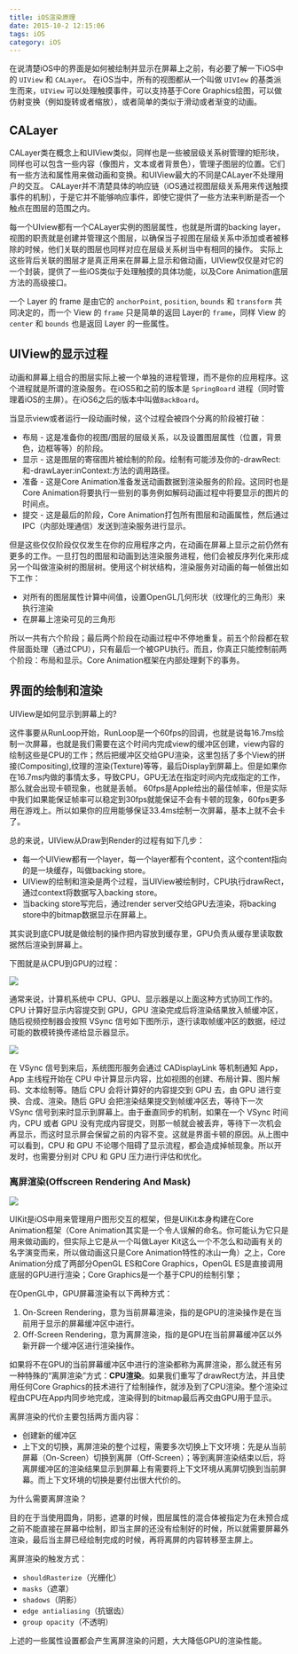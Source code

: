 ```yaml
---
title: iOS渲染原理
date: 2015-10-2 12:15:06
tags: iOS
category: iOS
---
```

在说清楚iOS中的界面是如何被绘制并显示在屏幕上之前，有必要了解一下iOS中的 `UIView` 和 `CALayer`。
在iOS当中，所有的视图都从一个叫做 `UIVIew` 的基类派生而来，`UIView` 可以处理触摸事件，可以支持基于Core Graphics绘图，可以做仿射变换（例如旋转或者缩放），或者简单的类似于滑动或者渐变的动画。

<!--more-->

## CALayer
CALayer类在概念上和UIView类似，同样也是一些被层级关系树管理的矩形块，同样也可以包含一些内容（像图片，文本或者背景色），管理子图层的位置。它们有一些方法和属性用来做动画和变换。和UIView最大的不同是CALayer不处理用户的交互。
CALayer并不清楚具体的响应链（iOS通过视图层级关系用来传送触摸事件的机制），于是它并不能够响应事件，即使它提供了一些方法来判断是否一个触点在图层的范围之内。

每一个UIview都有一个CALayer实例的图层属性，也就是所谓的backing layer，视图的职责就是创建并管理这个图层，以确保当子视图在层级关系中添加或者被移除的时候，他们关联的图层也同样对应在层级关系树当中有相同的操作。
实际上这些背后关联的图层才是真正用来在屏幕上显示和做动画，UIView仅仅是对它的一个封装，提供了一些iOS类似于处理触摸的具体功能，以及Core Animation底层方法的高级接口。

一个 Layer 的 frame 是由它的 `anchorPoint`, `position`, `bounds` 和 `transform` 共同决定的，而一个 View 的 `frame` 只是简单的返回 Layer的 `frame`，同样 View 的 `center` 和 `bounds` 也是返回 Layer 的一些属性。

## UIView的显示过程
动画和屏幕上组合的图层实际上被一个单独的进程管理，而不是你的应用程序。这个进程就是所谓的渲染服务。在iOS5和之前的版本是 `SpringBoard` 进程（同时管理着iOS的主屏）。在iOS6之后的版本中叫做`BackBoard`。

当显示view或者运行一段动画时候，这个过程会被四个分离的阶段被打破：

* 布局 - 这是准备你的视图/图层的层级关系，以及设置图层属性（位置，背景色，边框等等）的阶段。
* 显示 - 这是图层的寄宿图片被绘制的阶段。绘制有可能涉及你的-drawRect:和-drawLayer:inContext:方法的调用路径。
* 准备 - 这是Core Animation准备发送动画数据到渲染服务的阶段。这同时也是Core Animation将要执行一些别的事务例如解码动画过程中将要显示的图片的时间点。
* 提交 - 这是最后的阶段，Core Animation打包所有图层和动画属性，然后通过IPC（内部处理通信）发送到渲染服务进行显示。

但是这些仅仅阶段仅仅发生在你的应用程序之内，在动画在屏幕上显示之前仍然有更多的工作。一旦打包的图层和动画到达渲染服务进程，他们会被反序列化来形成另一个叫做渲染树的图层树。使用这个树状结构，渲染服务对动画的每一帧做出如下工作：

* 对所有的图层属性计算中间值，设置OpenGL几何形状（纹理化的三角形）来执行渲染
* 在屏幕上渲染可见的三角形

所以一共有六个阶段；最后两个阶段在动画过程中不停地重复。前五个阶段都在软件层面处理（通过CPU），只有最后一个被GPU执行。而且，你真正只能控制前两个阶段：布局和显示。Core Animation框架在内部处理剩下的事务。

## 界面的绘制和渲染
UIView是如何显示到屏幕上的?

这件事要从RunLoop开始，RunLoop是一个60fps的回调，也就是说每16.7ms绘制一次屏幕，也就是我们需要在这个时间内完成view的缓冲区创建，view内容的绘制这些是CPU的工作；然后把缓冲区交给GPU渲染，这里包括了多个View的拼接(Compositing),纹理的渲染(Texture)等等，最后Display到屏幕上。但是如果你在16.7ms内做的事情太多，导致CPU，GPU无法在指定时间内完成指定的工作，那么就会出现卡顿现象，也就是丢帧。
60fps是Apple给出的最佳帧率，但是实际中我们如果能保证帧率可以稳定到30fps就能保证不会有卡顿的现象，60fps更多用在游戏上。所以如果你的应用能够保证33.4ms绘制一次屏幕，基本上就不会卡了。

总的来说，UIView从Draw到Render的过程有如下几步：

* 每一个UIView都有一个layer，每一个layer都有个content，这个content指向的是一块缓存，叫做backing store。
* UIView的绘制和渲染是两个过程，当UIView被绘制时，CPU执行drawRect，通过context将数据写入backing store。
* 当backing store写完后，通过render server交给GPU去渲染，将backing store中的bitmap数据显示在屏幕上。

其实说到底CPU就是做绘制的操作把内容放到缓存里，GPU负责从缓存里读取数据然后渲染到屏幕上。

下图就是从CPU到GPU的过程：

![](http://cc.cocimg.com/api/uploads/20160928/1475056442197233.jpeg)

通常来说，计算机系统中 CPU、GPU、显示器是以上面这种方式协同工作的。CPU 计算好显示内容提交到 GPU，GPU 渲染完成后将渲染结果放入帧缓冲区，随后视频控制器会按照 VSync 信号如下图所示，逐行读取帧缓冲区的数据，经过可能的数模转换传递给显示器显示。

![](https://cdn.jsdelivr.net/gh/hujewelz/CDN-for-myblog/images/render/18436043320170222134916051.jpg)

在 VSync 信号到来后，系统图形服务会通过 CADisplayLink 等机制通知 App，App 主线程开始在 CPU 中计算显示内容，比如视图的创建、布局计算、图片解码、文本绘制等。随后 CPU 会将计算好的内容提交到 GPU 去，由 GPU 进行变换、合成、渲染。随后 GPU 会把渲染结果提交到帧缓冲区去，等待下一次 VSync 信号到来时显示到屏幕上。由于垂直同步的机制，如果在一个 VSync 时间内，CPU 或者 GPU 没有完成内容提交，则那一帧就会被丢弃，等待下一次机会再显示，而这时显示屏会保留之前的内容不变。这就是界面卡顿的原因。从上图中可以看到，CPU 和 GPU 不论哪个阻碍了显示流程，都会造成掉帧现象。所以开发时，也需要分别对 CPU 和 GPU 压力进行评估和优化。

### 离屏渲染(Offscreen Rendering And Mask)
![](https://cdn.jsdelivr.net/gh/hujewelz/CDN-for-myblog/images/render/18436043320170222133323050.png)

UIKit是iOS中用来管理用户图形交互的框架，但是UIKit本身构建在Core Animation框架（Core Animation其实是一个令人误解的命名。你可能认为它只是用来做动画的，但实际上它是从一个叫做Layer Kit这么一个不怎么和动画有关的名字演变而来，所以做动画这只是Core Animation特性的冰山一角）之上，Core Animation分成了两部分OpenGL ES和Core Graphics，OpenGL ES是直接调用底层的GPU进行渲染；Core Graphics是一个基于CPU的绘制引擎；

在OpenGL中，GPU屏幕渲染有以下两种方式：

1. On-Screen Rendering，意为当前屏幕渲染，指的是GPU的渲染操作是在当前用于显示的屏幕缓冲区中进行。
2. Off-Screen Rendering，意为离屏渲染，指的是GPU在当前屏幕缓冲区以外新开辟一个缓冲区进行渲染操作。 

如果将不在GPU的当前屏幕缓冲区中进行的渲染都称为离屏渲染，那么就还有另一种特殊的“离屏渲染”方式：**CPU渲染**。如果我们重写了drawRect方法，并且使用任何Core Graphics的技术进行了绘制操作，就涉及到了CPU渲染。整个渲染过程由CPU在App内同步地完成，渲染得到的bitmap最后再交由GPU用于显示。

离屏渲染的代价主要包括两方面内容：

* 创建新的缓冲区
* 上下文的切换，离屏渲染的整个过程，需要多次切换上下文环境：先是从当前屏幕（On-Screen）切换到离屏（Off-Screen）；等到离屏渲染结束以后，将离屏缓冲区的渲染结果显示到屏幕上有需要将上下文环境从离屏切换到当前屏幕。而上下文环境的切换是要付出很大代价的。

为什么需要离屏渲染？

目的在于当使用圆角，阴影，遮罩的时候，图层属性的混合体被指定为在未预合成之前不能直接在屏幕中绘制，即当主屏的还没有绘制好的时候，所以就需要屏幕外渲染，最后当主屏已经绘制完成的时候，再将离屏的内容转移至主屏上。

离屏渲染的触发方式：

* `shouldRasterize`（光栅化）
* `masks`（遮罩）
* `shadows`（阴影）
* `edge antialiasing`（抗锯齿）
* `group opacity`（不透明）

上述的一些属性设置都会产生离屏渲染的问题，大大降低GPU的渲染性能。





